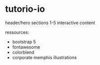 # tutorio-io

header/hero
sections 1-5
interactive content


ressources:

- bootstrap 5
- fontawesome
- colorblend
- corporate memphis illustrations
